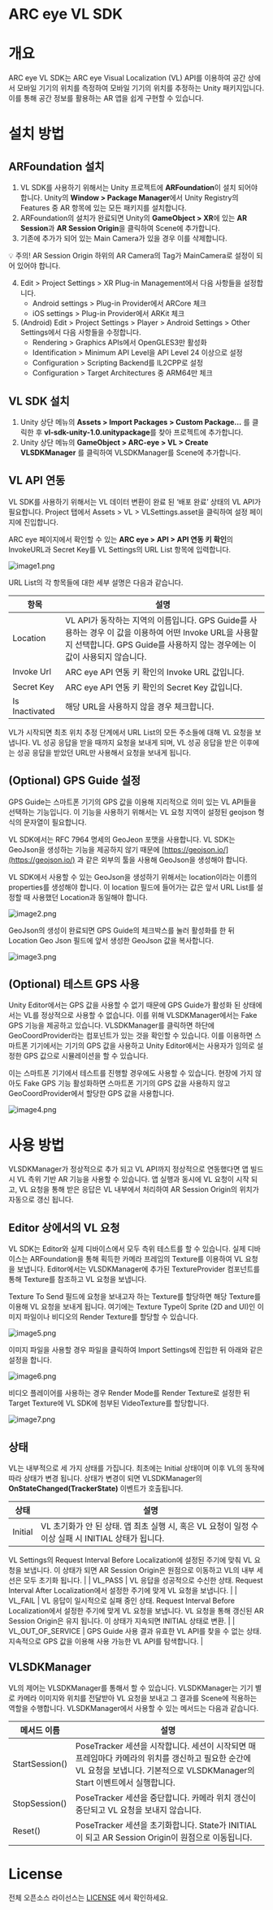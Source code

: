 # ARC eye VL SDK

# 개요

ARC eye VL SDK는 ARC eye Visual Localization (VL) API를 이용하여 공간 상에서 모바일 기기의 위치를 측정하여 모바일 기기의 위치를 추정하는 Unity 패키지입니다. 이를 통해 공간 정보를 활용하는 AR 앱을 쉽게 구현할 수 있습니다.

# 설치 방법

## ARFoundation 설치

1. VL SDK를 사용하기 위해서는 Unity 프로젝트에 **ARFoundation**이 설치 되어야 합니다. Unity의 **Window > Package Manager**에서 Unity Registry의 Features 중 AR 항목에 있는 모든 패키지를 설치합니다.
2. ARFoundation의 설치가 완료되면 Unity의 **GameObject > XR**에 있는 **AR Session**과 **AR Session Origin**을 클릭하여 Scene에 추가합니다.
3. 기존에 추가가 되어 있는 Main Camera가 있을 경우 이를 삭제합니다.

<aside>
💡 주의!
AR Session Origin 하위의 AR Camera의 Tag가 MainCamera로 설정이 되어 있어야 합니다.
</aside>

4. Edit > Project Settings > XR Plug-in Management에서 다음 사항들을 설정합니다.
    - Android settings > Plug-in Provider에서 ARCore 체크
    - iOS settings > Plug-in Provider에서 ARKit 체크
5. (Android) Edit > Project Settings > Player > Android Settings > Other Settings에서 다음 사항들을 수정합니다.
    - Rendering > Graphics APIs에서 OpenGLES3만 활성화
    - Identification > Minimum API Level을 API Level 24 이상으로 설정
    - Configuration > Scripting Backend를 IL2CPP로 설정
    - Configuration > Target Architectures 중 ARM64만 체크

## VL SDK 설치

1. Unity 상단 메뉴의 **Assets > Import Packages > Custom Package…** 를 클릭한 후 **vl-sdk-unity-1.0.unitypackage**를 찾아 프로젝트에 추가합니다.
2. Unity 상단 메뉴의 **GameObject > ARC-eye > VL > Create VLSDKManager** 를 클릭하여 VLSDKManager를 Scene에 추가합니다.

## VL API 연동

VL SDK를 사용하기 위해서는 VL 데이터 변환이 완료 된 ‘배포 완료’ 상태의 VL API가 필요합니다. Project 탭에서 Assets > VL > VLSettings.asset을 클릭하여 설정 페이지에 진입합니다.

ARC eye 페이지에서 확인할 수 있는 **ARC eye > API > API 연동 키 확인**의 InvokeURL과 Secret Key를 VL Settings의 URL List 항목에 입력합니다.

![image1.png](./docs/image/image1.png)

URL List의 각 항목들에 대한 세부 설명은 다음과 같습니다.

| 항목 | 설명 |
| --- | --- |
| Location | VL API가 동작하는 지역의 이름입니다. GPS Guide를 사용하는 경우 이 값을 이용하여 어떤 Invoke URL을 사용할지 선택합니다. GPS Guide를 사용하지 않는 경우에는 이 값이 사용되지 않습니다. |
| Invoke Url | ARC eye API 연동 키 확인의 Invoke URL 값입니다. |
| Secret Key | ARC eye API 연동 키 확인의 Secret Key 값입니다. |
| Is Inactivated | 해당 URL을 사용하지 않을 경우 체크합니다. |

VL가 시작되면 최초 위치 추정 단계에서 URL List의 모든 주소들에 대해 VL 요청을 보냅니다. VL 성공 응답을 받을 때까지 요청을 보내게 되며, VL 성공 응답을 받은 이후에는 성공 응답을 받았던 URL만 사용해서 요청을 보내게 됩니다.

## (Optional) GPS Guide 설정

GPS Guide는 스마트폰 기기의 GPS 값을 이용해 지리적으로 의미 있는 VL API들을 선택하는 기능입니다. 이 기능을 사용하기 위해서는 VL 요청 지역이 설정된 geojson 형식의 문자열이 필요합니다.

VL SDK에서는 RFC 7964 명세의 GeoJeon 포맷을 사용합니다. VL SDK는 GeoJson을 생성하는 기능을 제공하지 않기 때문에 [https://geojson.io/](https://geojson.io/) 과 같은 외부의 툴을 사용해 GeoJson을 생성해야 합니다. 

VL SDK에서 사용할 수 있는 GeoJson을 생성하기 위해서는 location이라는 이름의 properties를 생성해야 합니다. 이 location 필드에 들어가는 값은 앞서 URL List를 설정할 때 사용했던 Location과 동일해야 합니다.

![image2.png](./docs/image/image2.png)

GeoJson의 생성이 완료되면 GPS Guide의 체크박스를 눌러 활성화를 한 뒤 Location Geo Json 필드에 앞서 생성한 GeoJson 값을 복사합니다.

![image3.png](./docs/image/image3.png)

## (Optional) 테스트 GPS 사용

Unity Editor에서는 GPS 값을 사용할 수 없기 때문에 GPS Guide가 활성화 된 상태에서는 VL를 정상적으로 사용할 수 없습니다. 이를 위해 VLSDKManager에서는 Fake GPS 기능을 제공하고 있습니다. VLSDKManager를 클릭하면 하단에 GeoCoordProvider라는 컴포넌트가 있는 것을 확인할 수 있습니다. 이를 이용하면 스마트폰 기기에서는 기기의 GPS 값을 사용하고 Unity Editor에서는 사용자가 임의로 설정한 GPS 값으로 시뮬레이션을 할 수 있습니다.

이는 스마트폰 기기에서 테스트를 진행할 경우에도 사용할 수 있습니다. 현장에 가지 않아도 Fake GPS 기능 활성화하면 스마트폰 기기의 GPS 값을 사용하지 않고 GeoCoordProvider에서 할당한 GPS 값을 사용합니다.

![image4.png](./docs/image/image4.png)

# 사용 방법

VLSDKManager가 정상적으로 추가 되고 VL API까지 정상적으로 연동했다면 앱 빌드 시 VL 측위 기반 AR 기능을 사용할 수 있습니다. 앱 실행과 동시에 VL 요청이 시작 되고, VL 요청을 통해 받은 응답은 VL 내부에서 처리하여 AR Session Origin의 위치가 자동으로 갱신 됩니다. 

## Editor 상에서의 VL 요청

VL SDK는 Editor와 실제 디바이스에서 모두 측위 테스트를 할 수 있습니다. 실제 디바이스는 ARFoundation을 통해 획득한 카메라 프레임의 Texture를 이용하여 VL 요청을 보냅니다. Editor에서는 VLSDKManager에 추가된 TextureProvider 컴포넌트를 통해 Texture를 참조하고 VL 요청을 보냅니다.

Texture To Send 필드에 요청을 보내고자 하는 Texture를 할당하면 해당 Texture를 이용해 VL 요청을 보내게 됩니다. 여기에는 Texture Type이 Sprite (2D and UI)인 이미지 파일이나 비디오의 Render Texture를 할당할 수 있습니다.

![image5.png](./docs/image/image5.png)

이미지 파일을 사용할 경우 파일을 클릭하여 Import Settings에 진입한 뒤 아래와 같은 설정을 합니다.

![image6.png](./docs/image/image6.png)

비디오 플레이어를 사용하는 경우 Render Mode를 Render Texture로 설정한 뒤 Target Texture에 VL SDK에 첨부된 VideoTexture를 할당합니다.

![image7.png](./docs/image/image7.png)

## 상태

VL는 내부적으로 세 가지 상태를 가집니다. 최초에는 Initial 상태이며 이후 VL의 동작에 따라 상태가 변경 됩니다. 상태가 변경이 되면 VLSDKManager의 **OnStateChanged(TrackerState)** 이벤트가 호출됩니다.

| 상태 | 설명 |
| --- | --- |
| Initial | VL 초기화가 안 된 상태. 앱 최초 실행 시, 혹은 VL 요청이 일정 수 이상 실패 시 INITIAL 상태가 됩니다.
VL Settings의 Request Interval Before Localization에 설정된 주기에 맞춰 VL 요청을 보냅니다.
이 상태가 되면 AR Session Origin은 원점으로 이동하고 VL의 내부 세선은 모두 초기화 됩니다. |
| VL_PASS | VL 응답을 성공적으로 수신한 상태. 
Request Interval After Localization에서 설정한 주기에 맞게 VL 요청을 보냅니다. |
| VL_FAIL | VL 응답이 일시적으로 실패 중인 상태.
Request Interval Before Localization에서 설정한 주기에 맞게 VL 요청을 보냅니다. 
VL 요청을 통해 갱신된 AR Session Origin은 유지 됩니다. 이 상태가 지속되면 INITIAL 상태로 변환. |
| VL_OUT_OF_SERVICE | GPS Guide 사용 결과 유효한 VL API를 찾을 수 없는 상태. 지속적으로 GPS 값을 이용해 사용 가능한 VL API를 탐색합니다. |

## VLSDKManager

VL의 제어는 VLSDKManager를 통해서 할 수 있습니다. VLSDKManager는 기기 별로 카메라 이미지와 위치를 전달받아 VL 요청을 보내고 그 결과를 Scene에 적용하는 역할을 수행합니다. VLSDKManager에서 사용할 수 있는 메서드는 다음과 같습니다.

| 메서드 이름 | 설명 |
| --- | --- |
| StartSession() | PoseTracker 세션을 시작합니다. 세션이 시작되면 매 프레임마다 카메라의 위치를 갱신하고 필요한 순간에 VL 요청을 보냅니다. 기본적으로 VLSDKManager의 Start 이벤트에서 실행합니다. |
| StopSession() | PoseTracker 세션을 중단합니다. 카메라 위치 갱신이 중단되고 VL 요청을 보내지 않습니다. |
| Reset() | PoseTracker 세션을 초기화합니다. State가 INITIAL이 되고 AR Session Origin이 원점으로 이동됩니다. |


# License

전체 오픈소스 라이선스는 [LICENSE](./LICENSE) 에서 확인하세요.
